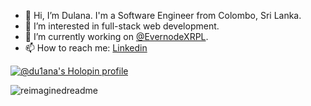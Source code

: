 - 👋 Hi, I’m Dulana. I'm a Software Engineer from Colombo, Sri Lanka.
- 👀 I’m interested in full-stack web development.
- 🌱 I’m currently working on [@EvernodeXRPL](https://github.com/EvernodeXRPL).
- 📫 How to reach me: [Linkedin](https://www.linkedin.com/in/dulana/)

[![@du1ana's Holopin profile](https://holopin.me/du1ana)](https://holopin.io/@du1ana)

<img src="https://myreadme.vercel.app/api/embed/du1ana?panels=userstatistics,toprepositories,toplanguages,commitgraph" alt="reimaginedreadme" />
